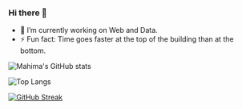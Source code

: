 ### Hi there 👋


- 🔭 I’m currently working on Web and Data.
- ⚡ Fun fact: Time goes faster at the top of the building than at the bottom.


![Mahima's GitHub stats](https://github-readme-stats.vercel.app/api?username=dhakalmahima188&show_icons=true&theme=radical&count_private=true)






![Top Langs](https://github-readme-stats.vercel.app/api/top-langs/?username=dhakalmahima188&layout=compact&theme=radical&count_private=true)

[![GitHub Streak](https://github-readme-streak-stats.herokuapp.com/?user=dhakalmahima188&theme=dark)](https://git.io/streak-stats)




